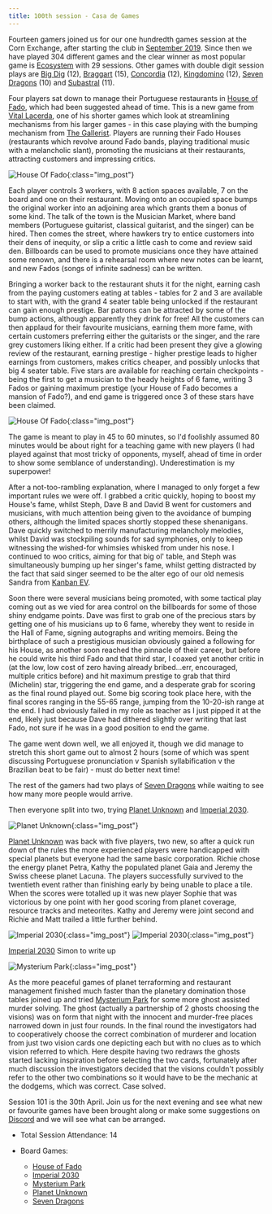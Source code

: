```yaml
---
title: 100th session - Casa de Games
---
```


Fourteen gamers joined us for our one hundredth games session at the Corn Exchange, after starting the club in [September 2019][1]. Since then we have played 304 different games and the clear winner as most popular game is [Ecosystem][E] with 29 sessions. Other games with double digit session plays are [Big Dig][BD] (12), [Braggart][Brag] (15), [Concordia][CC] (12), [Kingdomino][King] (12), [Seven Dragons][7D] (10) and [Subastral][SA] (11).

Four players sat down to manage their Portuguese restaurants in [House of Fado][HF], which had been suggested ahead of time. This is a new game from [Vital Lacerda][BGG_VL], one of his shorter games which look at streamlining mechanisms from his larger games - in this case playing with the bumping mechanism from [The Gallerist][TG]. Players are running their Fado Houses (restaurants which revolve around Fado bands, playing traditional music with a melancholic slant), promoting the musicians at their restaurants, attracting customers and impressing critics.

![House Of Fado](/images/posts/2025_04_16/HouseOfFado01.jpg "House Of Fado"){:class="img_post"}

Each player controls 3 workers, with 8 action spaces available, 7 on the board and one on their restaurant. Moving onto an occupied space bumps the original worker into an adjoining area which grants them a bonus of some kind. The talk of the town is the Musician Market, where band members (Portuguese guitarist, classical guitarist, and the singer) can be hired. Then comes the street, where hawkers try to entice customers into their dens of inequity, or slip a critic a little cash to come and review said den. Billboards can be used to promote musicians once they have attained some renown, and there is a rehearsal room where new notes can be learnt, and new Fados (songs of infinite sadness) can be written.

Bringing a worker back to the restaurant shuts it for the night, earning cash from the paying customers eating at tables - tables for 2 and 3 are available to start with, with the grand 4 seater table being unlocked if the restaurant can gain enough prestige. Bar patrons can be attracted by some of the bump actions, although apparently they drink for free! All the customers can then applaud for their favourite musicians, earning them more fame, with certain customers preferring either the guitarists or the singer, and the rare grey customers liking either. If a critic had been present they give a glowing review of the restaurant, earning prestige - higher prestige leads to higher earnings from customers, makes critics cheaper, and possibly unlocks that big 4 seater table. Five stars are available for reaching certain checkpoints - being the first to get a musician to the heady heights of 6 fame, writing 3 Fados or gaining maximum prestige (your House of Fado becomes a mansion of Fado?), and end game is triggered once 3 of these stars have been claimed.

![House Of Fado](/images/posts/2025_04_16/HouseOfFado02.jpg "House Of Fado"){:class="img_post"}

The game is meant to play in 45 to 60 minutes, so I'd foolishly assumed 80 minutes would be about right for a teaching game with new players (I had played against that most tricky of opponents, myself, ahead of time in order to show some semblance of understanding). Underestimation is my superpower!

After a not-too-rambling explanation, where I managed to only forget a few important rules we were off. I grabbed a critic quickly, hoping to boost my House's fame,  whilst Steph, Dave B and David B went for customers and musicians, with much attention being given to the avoidance of bumping others, although the limited spaces shortly stopped these shenanigans. Dave quickly switched to merrily manufacturing melancholy melodies, whilst David was stockpiling sounds for sad symphonies, only to keep witnessing the wished-for whimsies whisked from under his nose. I continued to woo critics, aiming for that big ol' table, and Steph was simultaneously bumping up her singer's fame, whilst getting distracted by the fact that said singer seemed to be the alter ego of our old nemesis Sandra from [Kanban EV][KEV]. 

Soon there were several musicians being promoted, with some tactical play coming out as we vied for area control on the billboards for some of those shiny endgame points. Dave was first to grab one of the precious stars by getting one of his musicians up to 6 fame, whereby they went to reside in the Hall of Fame, signing autographs and writing memoirs. Being the birthplace of such a prestigious musician obviously gained a following for his House, as another soon reached the pinnacle of their career, but before he could write his third Fado and  that third star, I coaxed yet another critic in (at the low, low cost of zero having already bribed...err, encouraged, multiple critics before) and hit maximum prestige to grab that third (Michelin) star, triggering the end game, and a desperate grab for scoring as the final round played out. Some big scoring took place here, with the final scores ranging in the 55-65 range, jumping from the 10-20-ish range at the end. I had obviously failed in my role as teacher as I just pipped it at the end, likely just because Dave had dithered slightly over writing that last Fado, not sure if he was in a good position to end the game.

The game went down well, we all enjoyed it, though we did manage to stretch this short game out to almost 2 hours (some of which was spent discussing Portuguese pronunciation v Spanish syllabification v the Brazilian beat to be fair)  - must do better next time!

The rest of the gamers had two plays of [Seven Dragons][7D] while waiting to see how many more people would arrive.

Then everyone split into two, trying [Planet Unknown][PU] and [Imperial 2030][IP].

![Planet Unknown](/images/posts/2025_04_16/PlanetUnknown01.jpg "Planet Unknown"){:class="img_post"}

[Planet Unknown][PU] was back with five players, two new, so after a quick run down of the rules the more experienced players were handicapped with special planets but everyone had the same basic corporation. Richie chose the energy planet Petra, Kathy the populated planet Gaia and Jeremy the Swiss cheese planet Lacuna. The players successfully survived to the twentieth event rather than finishing early by being unable to place a tile. When the scores were totalled up it was new player Sophie that was victorious by one point with her good scoring from planet coverage, resource tracks and meteorites. Kathy and Jeremy were joint second and Richie and Matt trailed a little further behind.

![Imperial 2030](/images/posts/2025_04_16/Imperial2030_01.jpg "Imperial 2030"){:class="img_post"}
![Imperial 2030](/images/posts/2025_04_16/Imperial2030_02.jpg "Imperial 2030"){:class="img_post"}

[Imperial 2030][IP]
Simon to write up

![Mysterium Park](/images/posts/2025_04_16/MysteriumPark01.jpg "Mysterium Park"){:class="img_post"}

As the more peaceful games of planet terraforming and restaurant management finished much faster than the planetary domination those tables joined up and tried [Mysterium Park][MP] for some more ghost assisted murder solving. The ghost (actually a partnership of 2 ghosts choosing the visions) was on form that night with the innocent and murder-free places narrowed down in just four rounds. In the final round the investigators had to cooperatively choose the correct combination of murderer and location from just two vision cards one depicting each but with no clues as to which vision referred to which. Here despite having two redraws the ghosts started lacking inspiration before selecting the two cards, fortunately after much discussion the investigators decided that the visions couldn't possibly refer to the other two combinations so it would have to be the mechanic at the dodgems, which was correct. Case solved.

Session 101 is the 30th April. Join us for the next evening and see what new or favourite games have been brought along or make some suggestions on [Discord][Contact] and we will see what can be arranged.

* Total Session Attendance: 14
* Board Games:

    * [House of Fado][HF]
    * [Imperial 2030][IP]
    * [Mysterium Park][MP]
    * [Planet Unknown][PU]
    * [Seven Dragons][7D]

[1]: /2019/09/11/first-session.html

[HF]: {{site.data.BoardGameLinks.HouseOfFado.Link}}
[IP]: {{site.data.BoardGameLinks.Imperial2030.Link}}
[MP]: {{site.data.BoardGameLinks.MysteriumPark.Link}}
[PU]: {{site.data.BoardGameLinks.PlanetUnknown.Link}}
[7D]: {{site.data.BoardGameLinks.SevenDragons.Link}}
[BD]: {{site.data.BoardGameLinks.BigDig.Link}}
[Brag]: {{site.data.BoardGameLinks.Braggart.Link}}
[CC]: {{site.data.BoardGameLinks.Concordia.Link}}
[E]: {{site.data.BoardGameLinks.Ecosystem.Link}}
[King]: {{site.data.BoardGameLinks.Kingdomino.Link}}
[SA]: {{site.data.BoardGameLinks.Subastral.Link}}
[TG]: {{site.data.BoardGameLinks.TheGallerist.Link}}
[KEV]: {{site.data.BoardGameLinks.KanbanEV.Link}}

[BGG_VL]: https://boardgamegeek.com/boardgamedesigner/12396/vital-lacerda

[Contact]: /Contact.html
